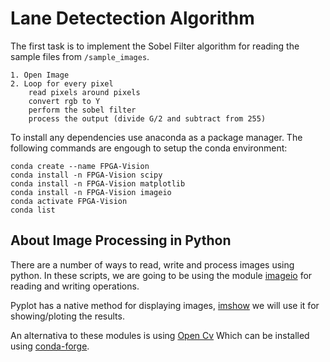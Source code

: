 # Lane Detectection Algorithm

The first task is to implement the Sobel Filter algorithm for reading the 
sample files from `/sample_images`. 

```
1. Open Image
2. Loop for every pixel
    read pixels around pixels
    convert rgb to Y
    perform the sobel filter
    process the output (divide G/2 and subtract from 255)
```

To install any dependencies use anaconda as a package manager. The 
following commands are engough to setup the conda environment:

```
conda create --name FPGA-Vision
conda install -n FPGA-Vision scipy
conda install -n FPGA-Vision matplotlib
conda install -n FPGA-Vision imageio
conda activate FPGA-Vision
conda list
```

## About Image Processing in Python
There are a number of ways to read, write and process images using 
python. In these scripts, we are going to be using the module
[imageio](https://imageio.readthedocs.io/en/stable/index.html) 
for reading and writing operations.

Pyplot has a native method for displaying images, [imshow](https://matplotlib.org/stable/api/_as_gen/matplotlib.pyplot.imshow.html)
we will use it for showing/ploting the results.

An alternativa to these modules is using [Open Cv](https://docs.opencv.org/4.x/d6/d00/tutorial_py_root.html)
Which can be installed using [conda-forge](https://anaconda.org/conda-forge/opencv).

